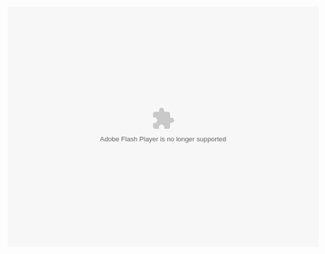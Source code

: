 <script src="https://xxsibxx.github.io/ruffleembedsetup112/ruffle/ruffle.js"></script>
<div class="swf"dir="ltr" style="text-align: left;" trbidi="on">
        <embed height="480" pluginspage=" http://www.macromedia.com/go/getflashplayer" src="___________" type="application/x-shockwave-flash" width="620"></embed>
</div>
